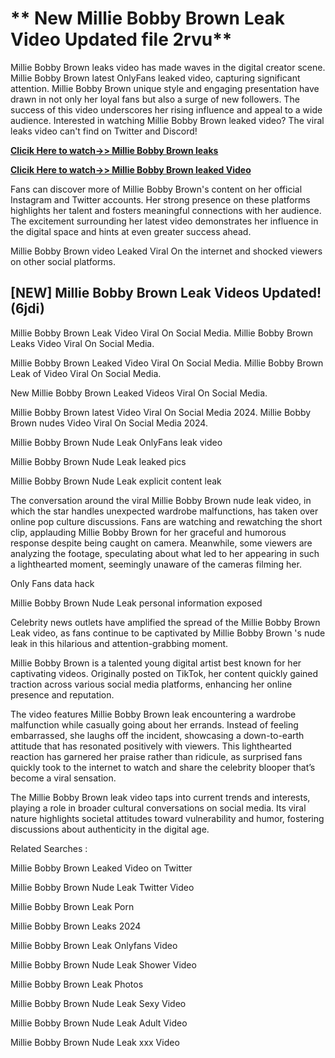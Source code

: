 
# ** New Millie Bobby Brown Leak Video Updated file 2rvu** #

  Millie Bobby Brown   leaks video has made waves in the digital creator scene.  Millie Bobby Brown   latest OnlyFans leaked video, capturing significant attention.  Millie Bobby Brown   unique style and engaging presentation have drawn in not only her loyal fans but also a surge of new followers. The success of this video underscores her rising influence and appeal to a wide audience. Interested in watching Millie Bobby Brown   leaked video? The viral leaks video can't find on Twitter and Discord!

**[Clicik Here to watch->>  Millie Bobby Brown  leaks ](http://xflirt.top)**

**[Clicik Here to watch->>  Millie Bobby Brown leaked Video](http://xflirt.top)**

Fans can discover more of Millie Bobby Brown's content on her official Instagram and Twitter accounts. Her strong presence on these platforms highlights her talent and fosters meaningful connections with her audience. The excitement surrounding her latest video demonstrates her influence in the digital space and hints at even greater success ahead.

  Millie Bobby Brown   video Leaked Viral On the internet and shocked viewers on other social platforms.

## [NEW] Millie Bobby Brown   Leak Videos Updated!  (6jdi) ##

  Millie Bobby Brown   Leak Video Viral On Social Media.  Millie Bobby Brown   Leaks Video Viral On Social Media.

  Millie Bobby Brown   Leaked Video Viral On Social Media.  Millie Bobby Brown   Leak of Video Viral On Social Media.

New Millie Bobby Brown   Leaked Videos Viral On Social Media.

  Millie Bobby Brown   latest Video Viral On Social Media 2024.  Millie Bobby Brown   nudes Video Viral On Social Media 2024.

  Millie Bobby Brown   Nude Leak OnlyFans leak video

  Millie Bobby Brown   Nude Leak leaked pics

  Millie Bobby Brown   Nude Leak explicit content leak

The conversation around the viral Millie Bobby Brown   nude leak video, in which the star handles unexpected wardrobe malfunctions, has taken over online pop culture discussions. Fans are watching and rewatching the short clip, applauding Millie Bobby Brown   for her graceful and humorous response despite being caught on camera. Meanwhile, some viewers are analyzing the footage, speculating about what led to her appearing in such a lighthearted moment, seemingly unaware of the cameras filming her.

Only Fans data hack

  Millie Bobby Brown   Nude Leak personal information exposed

Celebrity news outlets have amplified the spread of the Millie Bobby Brown   Leak video, as fans continue to be captivated by Millie Bobby Brown  's nude leak in this hilarious and attention-grabbing moment.

  Millie Bobby Brown   is a talented young digital artist best known for her captivating videos. Originally posted on TikTok, her content quickly gained traction across various social media platforms, enhancing her online presence and reputation.

The video features Millie Bobby Brown   leak encountering a wardrobe malfunction while casually going about her errands. Instead of feeling embarrassed, she laughs off the incident, showcasing a down-to-earth attitude that has resonated positively with viewers. This lighthearted reaction has garnered her praise rather than ridicule, as surprised fans quickly took to the internet to watch and share the celebrity blooper that’s become a viral sensation.

The Millie Bobby Brown   leak video taps into current trends and interests, playing a role in broader cultural conversations on social media. Its viral nature highlights societal attitudes toward vulnerability and humor, fostering discussions about authenticity in the digital age.

Related Searches :

  Millie Bobby Brown   Leaked Video on Twitter

  Millie Bobby Brown   Nude Leak Twitter Video

  Millie Bobby Brown   Leak Porn

  Millie Bobby Brown   Leaks 2024

  Millie Bobby Brown   Leak Onlyfans Video

  Millie Bobby Brown   Nude Leak Shower Video

  Millie Bobby Brown   Leak Photos

  Millie Bobby Brown   Nude Leak Sexy Video

  Millie Bobby Brown   Nude Leak Adult Video

  Millie Bobby Brown   Nude Leak xxx Video


